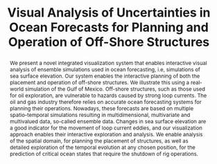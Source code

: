 ---
layout: publication
title: "Visual Analysis of Uncertainties in Ocean Forecasts for Planning and Operation of Off-Shore Structures"
key: 2013_pacificvis
type: inproceedings
shortname: 
image: 2013_pacificvis.png
image_large: 2013_pacificvis_teaser.png
image_preview: 2013_pacificvis.png

authors:
- hollt
- Ahmed Magby
- Guoning Chen
- Ganesh Gopalakrishnan
- hoteit
- Charles D. Hansen
- hadwiger

journal: Proceedings of IEEE Pacific Visualization Symposium
jourunal-short: Pacific Vis
page_start: 185
page_end: 192
volume: 
issue: 
year: 2013
award: Honorable mention for best paper award

doi: 10.1109/PacificVis.2013.6596144
pdf: 2013_pacificvis.pdf
poster:
video:

code:

supplements:
  - name: Slides
    link: 2013_pacificvis_slides.pdf
    icon: powerpoint
  - name: Video
    abslink: https://vimeo.com/55175928
    icon: video


abstract: "We present a novel integrated visualization system that enables interactive visual analysis of ensemble simulations used in ocean forecasting, i.e, simulations of sea surface elevation. Our system enables the interactive planning of both the placement and operation of off-shore structures. We illustrate this using a real-world simulation of the Gulf of Mexico. Off-shore structures, such as those used for oil exploration, are vulnerable to hazards caused by strong loop currents. The oil and gas industry therefore relies on accurate ocean forecasting systems for planning their operations. Nowadays, these forecasts are based on multiple spatio-temporal simulations resulting in multidimensional, multivariate and multivalued data, so-called ensemble data. Changes in sea surface elevation are a good indicator for the movement of loop current eddies, and our visualization approach enables their interactive exploration and analysis. We enable analysis of the spatial domain, for planning the placement of structures, as well as detailed exploration of the temporal evolution at any chosen position, for the prediction of critical ocean states that require the shutdown of rig operations."

---